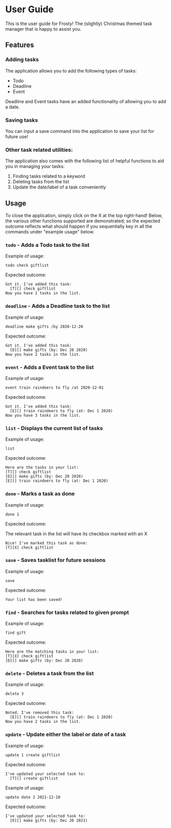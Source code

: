 # User Guide

This is the user guide for Frosty! The (slightly) Christmas themed task manager that is happy to assist you.

## Features 

### Adding tasks

The application allows you to add the following types of tasks:

* Todo 
* Deadline 
* Event

Deadline and Event tasks have an added functionality of allowing you to add a date.

### Saving tasks

You can input a save command into the application to save your list for future use!

### Other task related utilities:
The application also comes with the following list of helpful functions to aid you in managing your tasks:

1. Finding tasks related to a keyword
2. Deleting tasks from the list
3. Update the date/label of a task conveniently

## Usage

To close the application, simply click on the X at the top right-hand! Below, the 
various other functions supported are demonstrated; so the expected outcome reflects
what should happen if you sequentially key in all the commands under "example usage"
below.

### `todo` - Adds a Todo task to the list

Example of usage:

`todo check giftlist`

Expected outcome:

```
Got it. I've added this task:
  [T][] check giftlist
Now you have 1 tasks in the list.
```


### `deadline` - Adds a Deadline task to the list

Example of usage:

`deadline make gifts /by 2020-12-20`

Expected outcome:

```
Got it. I've added this task:
  [D][] make gifts (by: Dec 20 2020)
Now you have 2 tasks in the list.
```

### `event` - Adds a Event task to the list

Example of usage:

`event train raindeers to fly /at 2020-12-01`

Expected outcome:

```
Got it. I've added this task:
  [E][] train raindeers to fly (at: Dec 1 2020)
Now you have 3 tasks in the list.
```

### `list` - Displays the current list of tasks
Example of usage:

`list`

Expected outcome:

```
Here are the tasks in your list:
[T][] check giftlist
[D][] make gifts (by: Dec 20 2020)
[E][] train raindeers to fly (at: Dec 1 2020)

```


### `done` - Marks a task as done

Example of usage: 

`done 1`

Expected outcome:

The relevant task in the list will have its checkbox marked with an X

```
Nice! I've marked this task as done:
[T][X] check giftlist
```

### `save` - Saves tasklist for future sessions

Example of usage:

`save`

Expected outcome:

```
Your list has been saved!
```

### `find` - Searches for tasks related to given prompt

Example of usage:

`find gift`

Expected outcome:

```
Here are the matching tasks in your list:
[T][X] check giftlist
[D][] make gifts (by: Dec 20 2020)
```

### `delete` - Deletes a task from the list

Example of usage:

`delete 3`

Expected outcome:

```
Noted. I've removed this task:
  [E][] train raindeers to fly (at: Dec 1 2020)
Now you have 2 tasks in the lsit.
```

### `update` - Update either the label or date of a task

Example of usage:

`update 1 create giftlist`

Expected outcome:

```
I've updated your selected task to: 
  [T][] create giftlist
```

Example of usage:

`update date 2 2021-12-10`

Expected outcome:

```
I've updated your selected task to:
  [D][] make gifts (by: Dec 20 2021)
```